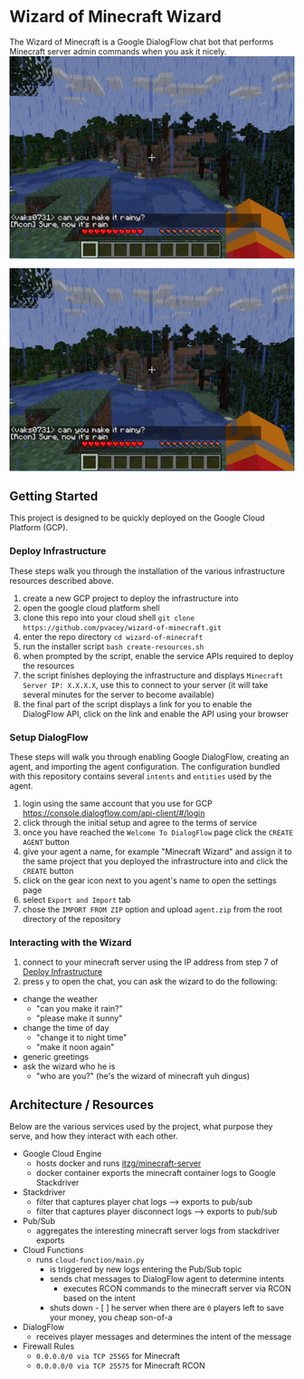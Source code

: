 # Wizard of Minecraft Wizard
The Wizard of Minecraft is a Google DialogFlow chat bot that performs Minecraft server admin commands when you ask it nicely.
![ingame screenshot of the wizard](/readme.png)

![ingame screenshot of the wizard](/readme.png)

## Getting Started
This project is designed to be quickly deployed on the Google Cloud Platform (GCP).

### Deploy Infrastructure
These steps walk you through the installation of the various infrastructure resources described above.
1. create a new GCP project to deploy the infrastructure into
2. open the google cloud platform shell
3. clone this repo into your cloud shell `git clone https://github.com/pvacey/wizard-of-minecraft.git`
4. enter the repo directory `cd wizard-of-minecraft`
5. run the installer script `bash create-resources.sh`
6. when prompted by the script, enable the service APIs required to deploy the resources
7. the script finishes deploying the infrastructure and displays `Minecraft Server IP: X.X.X.X`, use this to connect to your server (it will take several minutes for the server to become available)
8. the final part of the script displays a link for you to enable the DialogFlow API, click on the link and enable the API using your browser

### Setup DialogFlow
These steps will walk you through enabling Google DialogFlow, creating an agent, and importing the agent configuration.  The configuration bundled with this repository contains several `intents` and `entities` used by the agent.
1. login using the same account that you use for GCP https://console.dialogflow.com/api-client/#/login
2. click through the initial setup and agree to the terms of service
3. once you have reached the `Welcome To DialogFlow` page click the `CREATE AGENT` button
4. give your agent a name, for example "Minecraft Wizard" and assign it to the same project that you deployed the infrastructure into and click the `CREATE` button
5. click on the gear icon next to you agent's name to open the settings page
6. select `Export and Import` tab
7. chose the `IMPORT FROM ZIP` option and upload `agent.zip` from the root directory of the repository

### Interacting with the Wizard
1. connect to your minecraft server using the IP address from step 7 of [Deploy Infrastructure](#Deploy_Infrastructure)
2. press `y` to open the chat, you can ask the wizard to do the following:
  - change the weather
    - "can you make it rain?"
    - "please make it sunny"
  - change the time of day
    - "change it to night time"
    - "make it noon again"
  - generic greetings
  - ask the wizard who he is
    - "who are you?" (he's the wizard of minecraft yuh dingus)


## Architecture / Resources
Below are the various services used by the project, what purpose they serve, and how they interact with each other.

- Google Cloud Engine
  - hosts docker and runs [itzg/minecraft-server](https://hub.docker.com/r/itzg/minecraft-server/)
  - docker container exports the minecraft container logs to Google Stackdriver
- Stackdriver
  - filter that captures player chat logs --> exports to pub/sub
  - filter that captures player disconnect logs --> exports to pub/sub
- Pub/Sub
  - aggregates the interesting minecraft server logs from stackdriver exports
- Cloud Functions
  - runs `cloud-function/main.py`
    - is triggered by new logs entering the Pub/Sub topic
    - sends chat messages to DialogFlow agent to determine intents
      - executes RCON commands to the minecraft server via RCON based on the intent
    - shuts down - [ ] he server when there are `0` players left to save your money, you cheap son-of-a
- DialogFlow
  - receives player messages and determines the intent of the message  
- Firewall Rules
  - `0.0.0.0/0 via TCP 25565` for Minecraft
  - `0.0.0.0/0 via TCP 25575` for Minecraft RCON
